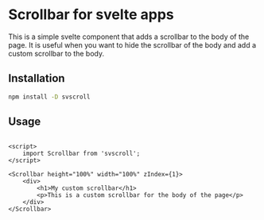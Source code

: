 # Scrollbar for svelte apps

This is a simple svelte component that adds a scrollbar to the body of the page. It is useful when you want to hide the scrollbar of the body and add a custom scrollbar to the body.

## Installation

```bash
npm install -D svscroll
```

## Usage

```svelte

<script>
    import Scrollbar from 'svscroll';
</script>

<Scrollbar height="100%" width="100%" zIndex={1}>
    <div>
        <h1>My custom scrollbar</h1>
        <p>This is a custom scrollbar for the body of the page</p>
    </div>
</Scrollbar>
```